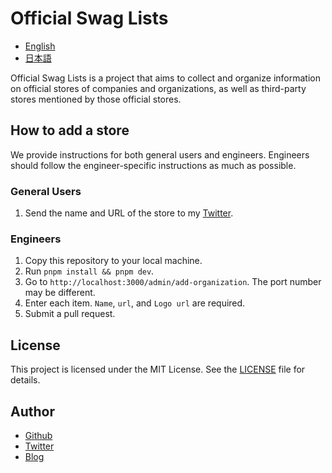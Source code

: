 # Official Swag Lists

- [English](README.md)
- [日本語](docs/README_ja.md)

Official Swag Lists is a project that aims to collect and organize information on official stores of companies and organizations, as well as third-party stores mentioned by those official stores.

## How to add a store

We provide instructions for both general users and engineers. Engineers should follow the engineer-specific instructions as much as possible.

### General Users

1. Send the name and URL of the store to my [Twitter](https://twitter.com/HoshimuraYuto).

### Engineers

1. Copy this repository to your local machine.
2. Run `pnpm install && pnpm dev`.
3. Go to `http://localhost:3000/admin/add-organization`. The port number may be different.
4. Enter each item. `Name`, `url`, and `Logo url` are required.
5. Submit a pull request.

## License

This project is licensed under the MIT License. See the [LICENSE](LICENSE) file for details.

## Author

- [Github](https://github.com/HoshimuraYuto)
- [Twitter](https://twitter.com/HoshimuraYuto)
- [Blog](https://sukiburo.jp/)
